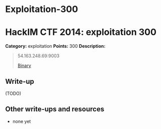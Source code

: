 # Exploitation-300
# HackIM CTF 2014: exploitation 300

**Category:** exploitation
**Points:** 300
**Description:**

> 54.163.248.69:9003
> 
>	[Binary](sample3.tar.gz)

## Write-up

(TODO)

## Other write-ups and resources

* none yet
